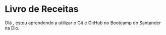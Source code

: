 # Livro de Receitas

Olá , estou aprendendo  a utilizar o Git e GitHub no Bootcamp do Santander na Dio.